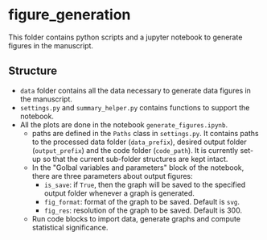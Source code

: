 # figure_generation
This folder contains python scripts and a jupyter notebook to generate figures in the manuscript.

## Structure
- `data` folder contains all the data necessary to generate data figures in the manuscript.
- `settings.py` and `summary_helper.py` contains functions to support the notebook.
- All the plots are done in the notebook `generate_figures.ipynb`.
  - paths are defined in the `Paths` class in `settings.py`. It contains paths to the processed data folder (`data_prefix`), desired output folder (`output_prefix`) and the code folder (`code_path`). It is currently set-up so that the current sub-folder structures are kept intact.
  - In the "Golbal variables and parameters" block of the notebook, there are three parameters about output figures:
    - `is_save`: if `True`, then the graph will be saved to the specified output folder whenever a graph is generated.
    - `fig_format`: format of the graph to be saved. Default is `svg`.
    - `fig_res`: resolution of the graph to be saved. Default is 300.
  - Run code blocks to import data, generate graphs and compute statistical significance.
